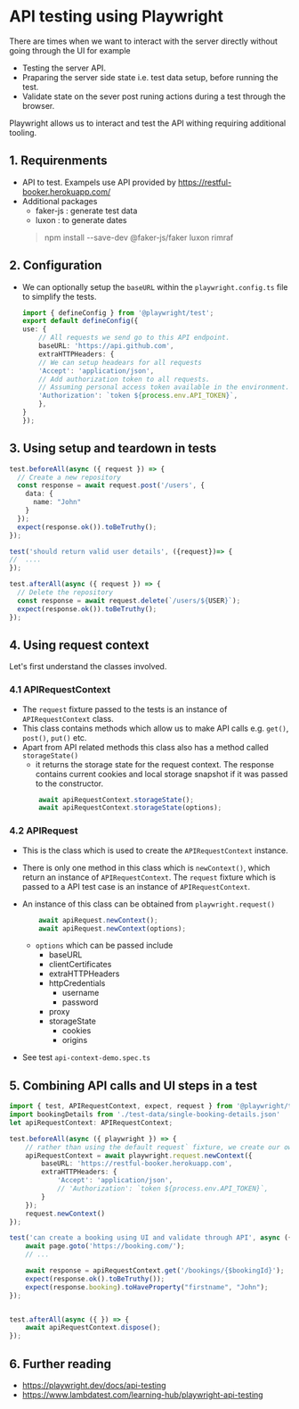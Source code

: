 # API testing using Playwright

There are times when we want to interact with the server directly without going through the UI for example
- Testing the server API.
- Praparing the server side state i.e. test data setup, before running the test.
- Validate state on the sever post runing actions during a test through the browser.

Playwright allows us to interact and test the API withing requiring additional tooling.

## 1. Requirenments
- API to test. Exampels use API provided by https://restful-booker.herokuapp.com/
- Additional packages
    - faker-js : generate test data
    - luxon : to generate dates
    > npm install --save-dev @faker-js/faker luxon rimraf
## 2. Configuration

- We can optionally setup the `baseURL` within the `playwright.config.ts` file to simplify the tests.
    ```ts
    import { defineConfig } from '@playwright/test';
    export default defineConfig({
    use: {
        // All requests we send go to this API endpoint.
        baseURL: 'https://api.github.com',
        extraHTTPHeaders: {
        // We can setup headears for all requests
        'Accept': 'application/json',
        // Add authorization token to all requests.
        // Assuming personal access token available in the environment.
        'Authorization': `token ${process.env.API_TOKEN}`,
        },
    }
    });
    ```
## 3. Using setup and teardown in tests
```ts
test.beforeAll(async ({ request }) => {
  // Create a new repository
  const response = await request.post('/users', {
    data: {
      name: "John"
    }
  });
  expect(response.ok()).toBeTruthy();
});

test('should return valid user details', ({request})=> {
//  ....
});

test.afterAll(async ({ request }) => {
  // Delete the repository
  const response = await request.delete(`/users/${USER}`);
  expect(response.ok()).toBeTruthy();
});
```

## 4. Using request context
Let's first understand the classes involved.

### 4.1 APIRequestContext
- The `request` fixture passed to the tests is an instance of `APIRequestContext` class. 
 - This class contains methods which allow us to make API calls e.g. `get()`, `post()`, `put()` etc.
- Apart from API related methods this class also has a method called `storageState()` 
    - it returns the storage state for the request context. The response contains current cookies and local storage snapshot if it was passed to the constructor.
    ```ts
        await apiRequestContext.storageState();
        await apiRequestContext.storageState(options);
    ```
     

### 4.2 APIRequest
- This is the class which is used to create the `APIRequestContext` instance. 
- There is only one method in this class which is `newContext()`, which return an instance of `APIRequestContext`. The `request` fixture which is passed to a API test case is an instance of `APIRequestContext`.
- An instance of this class can be obtained from `playwright.request()` 
    ```ts
        await apiRequest.newContext();
        await apiRequest.newContext(options);
    ```
    - `options` which can be passed include
        - baseURL
        - clientCertificates
        - extraHTTPHeaders
        - httpCredentials 
            - username
            - password
        - proxy
        - storageState
            - cookies
            - origins

- See test `api-context-demo.spec.ts`

## 5. Combining API calls and UI steps in a test

```ts
import { test, APIRequestContext, expect, request } from '@playwright/test'
import bookingDetails from './test-data/single-booking-details.json'
let apiRequestContext: APIRequestContext;

test.beforeAll(async ({ playwright }) => {
    // rather than using the default request` fixture, we create our own context in a test to set baseurl, cookies and headers etc.
    apiRequestContext = await playwright.request.newContext({
        baseURL: 'https://restful-booker.herokuapp.com',
        extraHTTPHeaders: {
            'Accept': 'application/json',
            // 'Authorization': `token ${process.env.API_TOKEN}`,
        }
    });
    request.newContext()
});

test('can create a booking using UI and validate through API', async ({page}) => {
    await page.goto('https://booking.com/');
    // ...

    await response = apiRequestContext.get('/bookings/{$bookingId}');
    expect(response.ok().toBeTruthy());
    expect(response.booking).toHaveProperty("firstname", "John");
});


test.afterAll(async ({ }) => {
    await apiRequestContext.dispose();
});
```
## 6. Further reading

- https://playwright.dev/docs/api-testing
- https://www.lambdatest.com/learning-hub/playwright-api-testing

